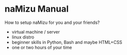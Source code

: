 # naMizu Manual

How to setup naMizu for you and your friends?

- virtual machine / server
- linux distro
- beginner skills in Python, Bash and maybe HTML+CSS
- one or two hours of your time

